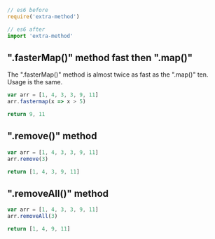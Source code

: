 ```js
// es6 before  
require('extra-method')
```
```js
// es6 after  
import 'extra-method'
```

## ".fasterMap()" method fast then ".map()"
The ".fasterMap()" method is almost twice as fast as the ".map()" ten. 
Usage is the same.
```js
var arr = [1, 4, 3, 3, 9, 11]
arr.fastermap(x => x > 5)
```

```js
return 9, 11
```

## ".remove()" method

```js
var arr = [1, 4, 3, 3, 9, 11]
arr.remove(3)
```

```js
return [1, 4, 3, 9, 11]
```

## ".removeAll()" method

```js
var arr = [1, 4, 3, 3, 9, 11]
arr.removeAll(3)
```

```js
return [1, 4, 9, 11]
```